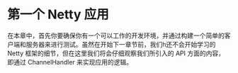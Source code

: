 第一个 Netty 应用
=========

在本章中，首先你要确保你有一个可以工作的开发环境，并通过构建一个简单的客户端和服务器来进行测试。虽然在开始下一章节前，我们h还不会开始学习的 Netty 框架的细节，但在这里我们将会仔细观察我们所引入的 API 方面的内容，即通过 ChannelHandler 来实现应用的逻辑。

